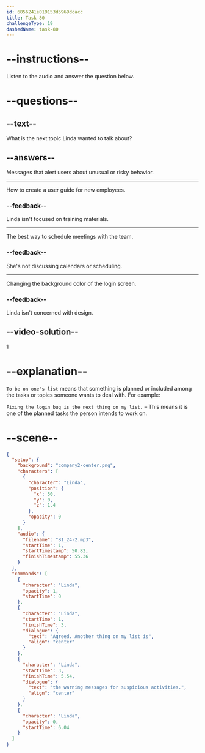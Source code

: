```yaml
---
id: 6856241e019153d5969dcacc
title: Task 80
challengeType: 19
dashedName: task-80
---
```


<!-- (Audio) Linda: Agreed. Another thing on my list is the warning messages for suspicious activities. -->

# --instructions--

Listen to the audio and answer the question below.

# --questions--

## --text--

What is the next topic Linda wanted to talk about?

## --answers--

Messages that alert users about unusual or risky behavior.

---

How to create a user guide for new employees.

### --feedback--

Linda isn't focused on training materials.

---

The best way to schedule meetings with the team.

### --feedback--

She's not discussing calendars or scheduling.

---

Changing the background color of the login screen.

### --feedback--

Linda isn't concerned with design.

## --video-solution--

1

# --explanation--

`To be on one's list` means that something is planned or included among the tasks or topics someone wants to deal with. For example:

`Fixing the login bug is the next thing on my list.` – This means it is one of the planned tasks the person intends to work on.

# --scene--

```json
{
  "setup": {
    "background": "company2-center.png",
    "characters": [
      {
        "character": "Linda",
        "position": {
          "x": 50,
          "y": 0,
          "z": 1.4
        },
        "opacity": 0
      }
    ],
    "audio": {
      "filename": "B1_24-2.mp3",
      "startTime": 1,
      "startTimestamp": 50.82,
      "finishTimestamp": 55.36
    }
  },
  "commands": [
    {
      "character": "Linda",
      "opacity": 1,
      "startTime": 0
    },
    {
      "character": "Linda",
      "startTime": 1,
      "finishTime": 3,
      "dialogue": {
        "text": "Agreed. Another thing on my list is",
        "align": "center"
      }
    },
    {
      "character": "Linda",
      "startTime": 3,
      "finishTime": 5.54,
      "dialogue": {
        "text": "the warning messages for suspicious activities.",
        "align": "center"
      }
    },
    {
      "character": "Linda",
      "opacity": 0,
      "startTime": 6.04
    }
  ]
}
```

